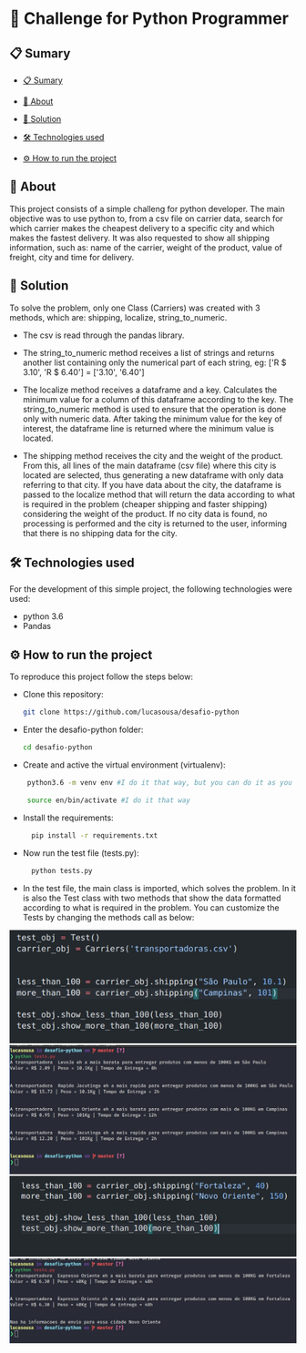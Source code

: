 # 🎯 Challenge for Python Programmer

## 📋 Sumary

- [📋 Sumary](#-sumary)

- [📖 About](#-about)

- [🎯 Solution](#-solution)

- [🛠 Technologies used](#-technologies-used)

- [⚙ How to run the project](#-how-to-run-the-project)


## 📖 About

This project consists of a simple challeng for python developer. The main objective was to use python to, from a csv file on carrier data, search for which carrier makes the cheapest delivery to a specific city and which makes the fastest delivery. It was also requested to show all shipping information, such as: name of the carrier, weight of the product, value of freight, city and time for delivery.

## 🎯 Solution

To solve the problem, only one Class (Carriers) was created with 3 methods, which are: shipping, localize, string_to_numeric.

- The csv is read through the pandas library.

- The string_to_numeric method receives a list of strings and returns another list containing only the numerical part of each string, eg: ['R $ 3.10', 'R $ 6.40'] = ['3.10', '6.40']

- The localize method receives a dataframe and a key. Calculates the minimum value for a column of this dataframe according to the key. The string_to_numeric method is used to ensure that the operation is done only with numeric data. After taking the minimum value for the key of interest, the dataframe line is returned where the minimum value is located.

- The shipping method receives the city and the weight of the product. From this, all lines of the main dataframe (csv file) where this city is located are selected, thus generating a new dataframe with only data referring to that city. If you have data about the city, the dataframe is passed to the localize method that will return the data according to what is required in the problem (cheaper shipping and faster shipping) considering the weight of the product. If no city data is found, no processing is performed and the city is returned to the user, informing that there is no shipping data for the city.


## 🛠 Technologies used

For the development of this simple project, the following technologies were used:

- python 3.6
- Pandas

## ⚙ How to run the project

To reproduce this project follow the steps below:

- Clone this repository:

  ```sh
  git clone https://github.com/lucasousa/desafio-python
  ```

- Enter the desafio-python folder:

  ```sh
  cd desafio-python
  ```

- Create and active the virtual environment (virtualenv):

  ``` sh
   python3.6 -m venv env #I do it that way, but you can do it as you see fit. You can also use a python version greater than 3.6
  ```
  ``` sh
   source en/bin/activate #I do it that way
  ```

- Install the requirements:

  ```sh
    pip install -r requirements.txt
  ```

- Now run the test file (tests.py):

  ```sh
    python tests.py
  ```
- In the test file, the main class is imported, which solves the problem. In it is also the Test class with two methods that show the data formatted according to what is required in the problem.
You can customize the Tests by changing the methods call as below:

![Test 1](./.github/images/test1.jpeg)
![Out Test 1](./.github/images/out_test1.jpeg)
![Test 2](./.github/images/test2.jpeg)
![Out Test 2](./.github/images/out_test2.jpeg)